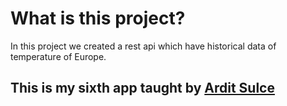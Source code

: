# What is this project?
In this project we created a rest api which have historical data of temperature of Europe.

## This is my sixth app taught by [Ardit Sulce](https://github.com/arditsulceteaching)